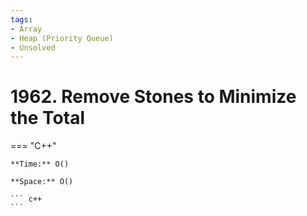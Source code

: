 ```yaml
---
tags:
- Array
- Heap (Priority Queue)
- Unsolved
---
```



# 1962. Remove Stones to Minimize the Total

=== "C++"

    **Time:** O()

    **Space:** O()

    ``` c++
    ```